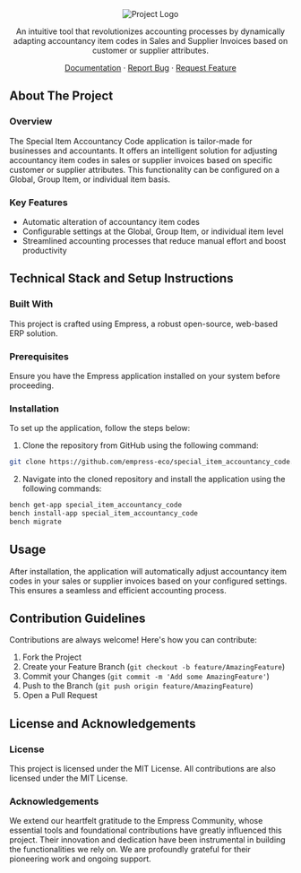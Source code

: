 <div align="center">
  <img src="https://grow.empress.eco/uploads/default/original/2X/1/1f1e1044d3864269d2a613577edb9763890422ab.png" alt="Project Logo">
  <p>
    An intuitive tool that revolutionizes accounting processes by dynamically adapting accountancy item codes in Sales and Supplier Invoices based on customer or supplier attributes.
  </p>
  <p>
    <a href="https://empress.eco/">Documentation</a>
    ·
    <a href="https://github.com/empress-eco/special_item_accountancy_code/issues">Report Bug</a>
    ·
    <a href="https://github.com/empress-eco/special_item_accountancy_code/issues">Request Feature</a>
  </p>
</div>

## About The Project

### Overview
The Special Item Accountancy Code application is tailor-made for businesses and accountants. It offers an intelligent solution for adjusting accountancy item codes in sales or supplier invoices based on specific customer or supplier attributes. This functionality can be configured on a Global, Group Item, or individual item basis.

### Key Features
- Automatic alteration of accountancy item codes
- Configurable settings at the Global, Group Item, or individual item level
- Streamlined accounting processes that reduce manual effort and boost productivity

## Technical Stack and Setup Instructions

### Built With
This project is crafted using Empress, a robust open-source, web-based ERP solution. 

### Prerequisites
Ensure you have the Empress application installed on your system before proceeding.

### Installation
To set up the application, follow the steps below:

1. Clone the repository from GitHub using the following command:
```sh
git clone https://github.com/empress-eco/special_item_accountancy_code.git
```
2. Navigate into the cloned repository and install the application using the following commands:
```sh
bench get-app special_item_accountancy_code
bench install-app special_item_accountancy_code
bench migrate
```

## Usage
After installation, the application will automatically adjust accountancy item codes in your sales or supplier invoices based on your configured settings. This ensures a seamless and efficient accounting process.

## Contribution Guidelines
Contributions are always welcome! Here's how you can contribute:

1. Fork the Project
2. Create your Feature Branch (`git checkout -b feature/AmazingFeature`)
3. Commit your Changes (`git commit -m 'Add some AmazingFeature'`)
4. Push to the Branch (`git push origin feature/AmazingFeature`)
5. Open a Pull Request

## License and Acknowledgements

### License
This project is licensed under the MIT License. All contributions are also licensed under the MIT License.

### Acknowledgements
We extend our heartfelt gratitude to the Empress Community, whose essential tools and foundational contributions have greatly influenced this project. Their innovation and dedication have been instrumental in building the functionalities we rely on. We are profoundly grateful for their pioneering work and ongoing support.
